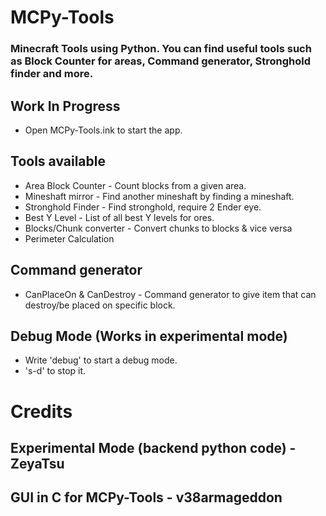 # MCPy-Tools
### Minecraft Tools using Python. You can find useful tools such as Block Counter for areas, Command generator, Stronghold finder and more.
## Work In Progress
* Open MCPy-Tools.ink to start the app.

## Tools available
* Area Block Counter - Count blocks from a given area.
* Mineshaft mirror - Find another mineshaft by finding a mineshaft.
* Stronghold Finder - Find stronghold, require 2 Ender eye.
* Best Y Level - List of all best Y levels for ores.
* Blocks/Chunk converter - Convert chunks to blocks & vice versa
* Perimeter Calculation

## Command generator
* CanPlaceOn & CanDestroy - Command generator to give item that can destroy/be placed on specific block.

## Debug Mode (Works in experimental mode)
* Write 'debug' to start a debug mode.
* 's-d' to stop it.

# Credits
## Experimental Mode (backend python code) - ZeyaTsu
## GUI in C for MCPy-Tools - v38armageddon
